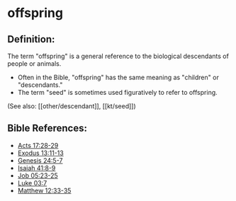 # offspring #

## Definition: ##

The term "offspring" is a general reference to the biological descendants of people or animals.

* Often in the Bible, "offspring" has the same meaning as "children" or "descendants."
* The term "seed" is sometimes used figuratively to refer to offspring.

(See also: [[other/descendant]], [[kt/seed]])

## Bible References: ##

* [Acts 17:28-29](en/tn/act/help/17/28)
* [Exodus 13:11-13](en/tn/exo/help/13/11)
* [Genesis 24:5-7](en/tn/gen/help/24/05)
* [Isaiah 41:8-9](en/tn/isa/help/41/08)
* [Job 05:23-25](en/tn/job/help/05/23)
* [Luke 03:7](en/tn/luk/help/03/07)
* [Matthew 12:33-35](en/tn/mat/help/12/33)